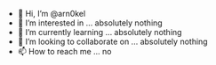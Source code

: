 - 👋 Hi, I’m @arn0kel
- 👀 I’m interested in ... absolutely nothing
- 🌱 I’m currently learning ... absolutely nothing
- 💞️ I’m looking to collaborate on ... absolutely nothing
- 📫 How to reach me ... no
